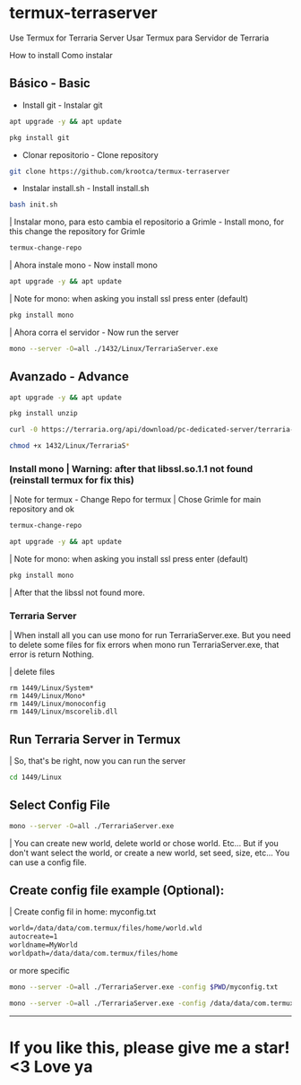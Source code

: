 # termux-terraserver
Use Termux for Terraria Server
Usar Termux para Servidor de Terraria

How to install
Como instalar

## Básico - Basic

- Install git - Instalar git
```bash
apt upgrade -y && apt update
```

```bash
pkg install git
```

- Clonar repositorio - Clone repository
```bash
git clone https://github.com/krootca/termux-terraserver
```

- Instalar install.sh - Install install.sh
```bash
bash init.sh
```
| Instalar mono, para esto cambia el repositorio a Grimle - Install mono, for this change the repository for Grimle
```bash
termux-change-repo
```

| Ahora instale mono - Now install mono

```bash
apt upgrade -y && apt update
```

| Note for mono: when asking you install ssl press enter (default)
```bash
pkg install mono
```

| Ahora corra el servidor - Now run the server

```bash
mono --server -O=all ./1432/Linux/TerrariaServer.exe
```

## Avanzado - Advance
```bash
apt upgrade -y && apt update
```
```bash
pkg install unzip
```

```bash
curl -0 https://terraria.org/api/download/pc-dedicated-server/terraria-server-1449.zip
```

```bash
chmod +x 1432/Linux/TerrariaS*
```

### Install mono | Warning: after that libssl.so.1.1 not found (reinstall termux for fix this)

| Note for termux - Change Repo for termux
| Chose Grimle for main repository and ok
```bash
termux-change-repo
```

```bash
apt upgrade -y && apt update
```

| Note for mono: when asking you install ssl press enter (default)
```bash
pkg install mono
```

| After that the libssl not found more.

### Terraria Server

| When install all you can use mono for run TerrariaServer.exe. But you need to delete some files for fix errors when mono run TerrariaServer.exe, that error is return Nothing.

| delete files
```
rm 1449/Linux/System*
rm 1449/Linux/Mono*
rm 1449/Linux/monoconfig
rm 1449/Linux/mscorelib.dll
```
## Run Terraria Server in Termux

| So, that's be right, now you can run the server
```bash
cd 1449/Linux
```

## Select Config File
```bash
mono --server -O=all ./TerrariaServer.exe
```
| You can create new world, delete world or chose world. Etc... But if you don't want select the world, or create a new world, set seed, size, etc... You can use a config file.

## Create config file example (Optional):
| Create config fil in home: myconfig.txt
```html
world=/data/data/com.termux/files/home/world.wld
autocreate=1
worldname=MyWorld
worldpath=/data/data/com.termux/files/home
```

or more specific
```bash
mono --server -O=all ./TerrariaServer.exe -config $PWD/myconfig.txt
```

```bash
mono --server -O=all ./TerrariaServer.exe -config /data/data/com.termux/files/home/myconfig.txt
```
-----------

# If you like this, please give me a star! <3 Love ya
